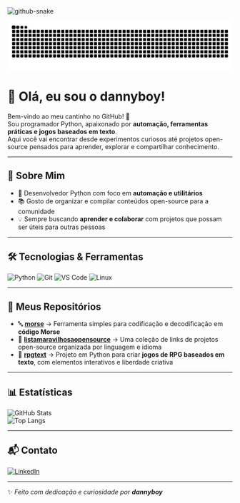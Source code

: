 <picture>
  <source media="(prefers-color-scheme: dark)" srcset="github-snake-dark.svg" />
  <source media="(prefers-color-scheme: dark)" srcset="github-snake.svg" />
  <img alt="github-snake" src="github-snake.svg" />
</picture>

![snake gif](https://github.com/danboy-lab/danboy-lab/blob/output/github-contribution-grid-snake.svg)

# 👋 Olá, eu sou o dannyboy!  

Bem-vindo ao meu cantinho no GitHub! 🚀  
Sou programador Python, apaixonado por **automação, ferramentas práticas e jogos baseados em texto**.  
Aqui você vai encontrar desde experimentos curiosos até projetos open-source pensados para aprender, explorar e compartilhar conhecimento.  

---

## 🔹 Sobre Mim  

- 🐍 Desenvolvedor Python com foco em **automação e utilitários**  
- 📚 Gosto de organizar e compilar conteúdos open-source para a comunidade  
- 💡 Sempre buscando **aprender e colaborar** com projetos que possam ser úteis para outras pessoas  

---

## 🛠️ Tecnologias & Ferramentas  

![Python](https://img.shields.io/badge/Python-3776AB?style=for-the-badge&logo=python&logoColor=white)
![Git](https://img.shields.io/badge/Git-F05032?style=for-the-badge&logo=git&logoColor=white)
![VS Code](https://img.shields.io/badge/VS%20Code-007ACC?style=for-the-badge&logo=visualstudiocode&logoColor=white)
![Linux](https://img.shields.io/badge/Linux-FCC624?style=for-the-badge&logo=linux&logoColor=black)

---

## 📂 Meus Repositórios  

- 🔤 **[morse](https://github.com/danboy-lab/morse)** → Ferramenta simples para codificação e decodificação em **código Morse**  
- 📖 **[listamaravilhosaopensource](https://github.com/danboy-lab/listamaravilhosaopensource)** → Uma coleção de links de projetos open-source organizada por linguagem e idioma  
- 🎲 **[rpgtext](https://github.com/danboy-lab/rpgtext)** → Projeto em Python para criar **jogos de RPG baseados em texto**, com elementos interativos e liberdade criativa  

---

## 📊 Estatísticas  

![GitHub Stats](https://github-readme-stats.vercel.app/api?username=danboy-lab&show_icons=true&theme=tokyonight)  
![Top Langs](https://github-readme-stats.vercel.app/api/top-langs/?username=danboy-lab&layout=compact&theme=tokyonight)  

---

## 📬 Contato  

[![LinkedIn](https://img.shields.io/badge/LinkedIn-0077B5?style=for-the-badge&logo=linkedin&logoColor=white)](https://www.linkedin.com/in/danielhenriquep)  

---

✨ *Feito com dedicação e curiosidade por **dannyboy***  
